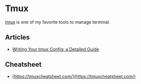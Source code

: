  
 # Tmux 
  
  
 [tmux](https://github.com/tmux/tmux/wiki) is one of my favorite tools to manage terminal. 
  
  
 ## Articles 
  
 - [Writing Your tmux Config: a Detailed Guide](https://thevaluable.dev/tmux-config-mouseless/) 


  
 ## Cheatsheet 
  
 - [https://tmuxcheatsheet.com/](https://tmuxcheatsheet.com/) 
 
